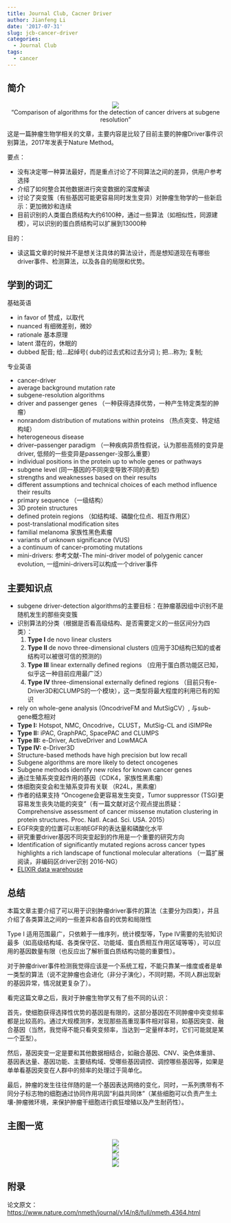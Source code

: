 ```yaml
---
title: Journal Club, Cacner Driver
author: Jianfeng Li
date: '2017-07-31'
slug: jcb-cancer-driver
categories:
  - Journal Club
tags:
  - cancer
---
```



## 简介

<div align=center>
<img src='https://github.com/Miachol/Writing-material/raw/master/blog/images/2017-07-31-jcb-nm-cancer-driver/cover.png'>
<br/>
“Comparison of algorithms for the detection of cancer drivers at subgene resolution”
</div>

这是一篇肿瘤生物学相关的文章，主要内容是比较了目前主要的肿瘤Driver事件识别算法，2017年发表于Nature Method。

要点：

- 没有决定哪一种算法最好，而是重点讨论了不同算法之间的差异，供用户参考选择
- 介绍了如何整合其他数据进行突变数据的深度解读
- 讨论了突变簇（有些基因可能更容易同时发生变异）对肿瘤生物学的一些新启示：更加微妙和连续
- 目前识别的人类蛋白质结构大约6100种，通过一些算法（如相似性，同源建模），可以识别的蛋白质结构可以扩展到13000种

目的：

- 读这篇文章的时候并不是想关注具体的算法设计，而是想知道现在有哪些driver事件、检测算法，以及各自的局限和优势。

## 学到的词汇

基础英语

- in favor of 赞成，以取代
- nuanced 有细微差别，微妙
- rationale 基本原理
- latent 潜在的，休眠的
- dubbed 配音; 给…起绰号( dub的过去式和过去分词 ); 把…称为; 复制;


专业英语

- cancer-driver
- average background mutation rate
- subgene-resolution algorithms
- driver and passenger genes （一种获得选择优势，一种产生特定类型的肿瘤）
- nonrandom distribution of mutations within proteins （热点突变、特定结构域）
- heterogeneous disease
- driver–passenger paradigm （一种疾病异质性假说，认为那些高频的变异是driver, 低频的一些变异是passenger-没那么重要）
- individual positions in the protein up to whole genes or pathways
- subgene level (同一基因的不同突变导致不同的表型)
- strengths and weaknesses based on their results
- different assumptions and technical choices of each method influence their results
- primary sequence （一级结构）
- 3D protein structures
- defined protein regions （如结构域、磷酸化位点、相互作用区）
- post-translational modification sites
- familial melanoma 家族性黑色素瘤
- variants of unknown significance (VUS)
- a continuum of cancer-promoting mutations
- mini-drivers: 参考文献-The mini-driver model of polygenic cancer evolution, 一组mini-drivers可以构成一个driver事件

## 主要知识点

- subgene driver-detection algorithms的主要目标：在肿瘤基因组中识别不是随机发生的那些突变簇
- 识别算法的分类（根据是否看高级结构、是否需要定义的一些区间分为四类）：
	1. **Type I** de novo linear clusters
	2. **Type II** de novo three-dimensional clusters (应用于3D结构已知的或者结构可以被很可信的预测的)
	3. **Type III** linear externally defined regions （应用于蛋白质功能区已知，似乎这一种目前应用最广泛）
	4. **Type IV** three-dimensional externally defined regions （目前只有e-Driver3D和CLUMPS的一个模块），这一类型将最大程度的利用已有的知识
- rely on whole-gene analysis (OncodriveFM and MutSigCV）, 与sub-gene概念相对
- **Type I:** Hotspot, NMC, Oncodrive，CLUST，MutSig-CL and iSIMPRe
- **Type II:** iPAC, GraphPAC, SpacePAC and CLUMPS
- **Type III:** e-Driver, ActiveDriver and LowMACA
- **Type IV:** e-Driver3D
- Structure-based methods have high precision but low recall
- Subgene algorithms are more likely to detect oncogenes
- Subgene methods identify new roles for known cancer genes
- 通过生殖系突变起作用的基因（CDK4，家族性黑素瘤）
- 体细胞突变会和生殖系变异有关联 （R24L，黑素瘤）
- 作者的结果支持 “Oncogene会更容易发生突变，Tumor suppressor (TSG)更容易发生丧失功能的突变”（有一篇文献对这个观点提出质疑：Comprehensive assessment of cancer missense mutation clustering in protein structures. Proc. Natl. Acad. Sci. USA. 2015）
- EGFR突变的位置可以影响EGFR的表达量和磷酸化水平
- 研究重要driver基因不同突变起到的作用是一个重要的研究方向
- Identification of significantly mutated regions across cancer types highlights a rich landscape of functional molecular alterations （一篇扩展阅读，非编码区driver识别 2016-NG）
- [ELIXIR data warehouse](http://elixir.bsc.es)

## 总结

本篇文章主要介绍了可以用于识别肿瘤driver事件的算法（主要分为四类），并且介绍了各类算法之间的一些差异和各自的优势和局限性

Type I 适用范围最广，只依赖于一维序列，统计模型等，Type IV需要的先验知识最多（如高级结构域、各类保守区、功能域、蛋白质相互作用区域等等），可以应用的基因数量有限（也反应出了解析蛋白质结构功能的重要性）。

对于肿瘤driver事件检测我觉得应该是一个系统工程，不能只靠某一维度或者是单一类型的算法（说不定肿瘤也会进化（非分子演化），不同时期，不同人群出现新的基因异常，情况就更复杂了）。

看完这篇文章之后，我对于肿瘤生物学又有了些不同的认识：

首先，使细胞获得选择性优势的基因是有限的，这部分基因在不同肿瘤中突变频率都是比较高的。通过大规模测序，发现那些高重现事件相对容易，如基因突变、融合基因（当然，我觉得不能只看突变频率，当达到一定量样本时，它们可能就是某一个亚型）。

然后，基因突变一定是要和其他数据相结合，如融合基因、CNV、染色体重排、基因表达量、基因功能、主要结构域、受哪些基因调控、调控哪些基因等，如果是单单看基因突变在人群中的频率的处理过于简单化。

最后，肿瘤的发生往往伴随的是一个基因表达网络的变化，同时，一系列携带有不同分子标志物的细胞通过协同作用巩固“利益共同体”（某些细胞可以负责产生土壤-肿瘤微环境，来保护肿瘤干细胞进行疯狂增殖以及产生耐药性）。

## 主图一览
<div align=center>
<img src='https://github.com/Miachol/Writing-material/raw/master/blog/images/2017-07-31-jcb-nm-cancer-driver/figure1.png'>
<br/>
<img src='https://github.com/Miachol/Writing-material/raw/master/blog/images/2017-07-31-jcb-nm-cancer-driver/figure2.png'>
<br/>
<img src='https://github.com/Miachol/Writing-material/raw/master/blog/images/2017-07-31-jcb-nm-cancer-driver/figure3.png'>
<br/>
<img src='https://github.com/Miachol/Writing-material/raw/master/blog/images/2017-07-31-jcb-nm-cancer-driver/figure4.png'>
</div>

## 附录

论文原文：https://www.nature.com/nmeth/journal/v14/n8/full/nmeth.4364.html
